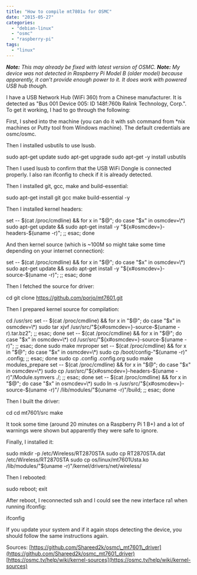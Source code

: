```yaml
---
title: "How to compile mt7801u for OSMC"
date: "2015-05-27"
categories: 
  - "debian-linux"
  - "osmc"
  - "raspberry-pi"
tags: 
  - "linux"
---
```


_**Note:** This may already be fixed with latest version of OSMC._ _**Note:** My device was not detected in Raspberry Pi Model B (older model) because apparently, it can't provide enough power to it. It does work with powered USB hub though._

I have a USB Network Hub (WiFi 360) from a Chinese manufacturer. It is detected as "Bus 001 Device 005: ID 148f:760b Ralink Technology, Corp.". To get it working, I had to go through the following:

First, I sshed into the machine (you can do it with ssh command from \*nix machines or Putty tool from Windows machine). The default credentials are osmc/osmc.

Then I installed usbutils to use lsusb.

sudo apt-get update
sudo apt-get upgrade
sudo apt-get -y install usbutils

Then I used lsusb to confirm that the USB WiFi Dongle is connected properly. I also ran ifconfig to check if it is already detected.

Then I installed git, gcc, make and build-essential:

sudo apt-get install git gcc make build-essential -y

Then I installed kernel headers:

set -- $(cat /proc/cmdline) && for x in "$@"; do case "$x" in osmcdev=\*) sudo apt-get update && sudo apt-get install -y "${x#osmcdev=}-headers-$(uname -r)"; ;; esac; done

And then kernel source (which is ~100M so might take some time depending on your internet connection):

set -- $(cat /proc/cmdline) && for x in "$@"; do case "$x" in osmcdev=\*) sudo apt-get update && sudo apt-get install -y "${x#osmcdev=}-source-$(uname -r)"; ;; esac; done

Then I fetched the source for driver:

cd
git clone https://github.com/porjo/mt7601.git

Then I prepared kernel source for compilation:

cd /usr/src
set -- $(cat /proc/cmdline) && for x in "$@"; do case "$x" in osmcdev=\*) sudo tar xjvf /usr/src/"${x#osmcdev=}-source-$(uname -r).tar.bz2"; ;; esac; done
set -- $(cat /proc/cmdline) && for x in "$@"; do case "$x" in osmcdev=\*) cd /usr/src/"${x#osmcdev=}-source-$(uname -r)"; ;; esac; done
sudo make mrproper
set -- $(cat /proc/cmdline) && for x in "$@"; do case "$x" in osmcdev=\*) sudo cp /boot/config-"$(uname -r)" .config; ;; esac; done
sudo cp .config .config.org
sudo make modules\_prepare
set -- $(cat /proc/cmdline) && for x in "$@"; do case "$x" in osmcdev=\*) sudo cp /usr/src/"${x#osmcdev=}-headers-$(uname -r)"/Module.symvers ./; ;; esac; done
set -- $(cat /proc/cmdline) && for x in "$@"; do case "$x" in osmcdev=\*) sudo ln -s /usr/src/"${x#osmcdev=}-source-$(uname -r)"/ /lib/modules/"$(uname -r)"/build; ;; esac; done

Then I built the driver:

cd
cd mt7601/src
make

It took some time (around 20 minutes on a Raspberry Pi 1 B+) and a lot of warnings were shown but apparently they were safe to ignore.

Finally, I installed it:

sudo mkdir -p /etc/Wireless/RT2870STA
sudo cp RT2870STA.dat /etc/Wireless/RT2870STA
sudo cp os/linux/mt7601Usta.ko /lib/modules/"$(uname -r)"/kernel/drivers/net/wireless/

Then I rebooted:

sudo reboot; exit

After reboot, I reconnected ssh and I could see the new interface ra1 when running ifconfig:

ifconfig

If you update your system and if it again stops detecting the device, you should follow the same instructions again.

Sources: [https://github.com/Shareed2k/osmc\_mt7601\_driver](https://github.com/Shareed2k/osmc_mt7601_driver) [https://osmc.tv/help/wiki/kernel-sources](https://osmc.tv/help/wiki/kernel-sources)
